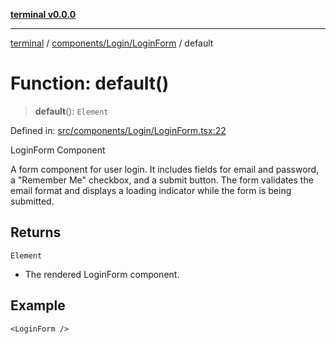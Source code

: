 [**terminal v0.0.0**](../../../../README.md)

***

[terminal](../../../../README.md) / [components/Login/LoginForm](../README.md) / default

# Function: default()

> **default**(): `Element`

Defined in: [src/components/Login/LoginForm.tsx:22](https://github.com/FlaviusAugustus/TERMINAL/blob/258124fac8603be0937ac71a9a4235f9a6b6ea30/Client/src/components/Login/LoginForm.tsx#L22)

LoginForm Component

A form component for user login. It includes fields for email and password,
a "Remember Me" checkbox, and a submit button. The form validates the email
format and displays a loading indicator while the form is being submitted.

## Returns

`Element`

- The rendered LoginForm component.

## Example

```tsx
<LoginForm />
```
